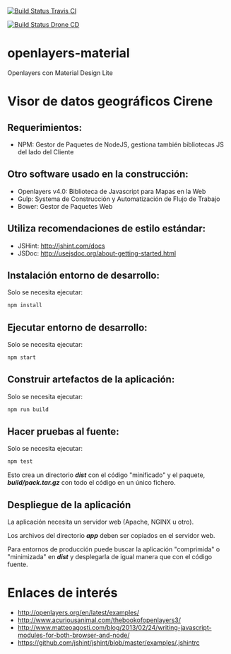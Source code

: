 [![Build Status Travis CI](https://travis-ci.org/udistrital/cirene_pruebas.svg?branch=master)](https://travis-ci.org/udistrital/cirene_pruebas)

[![Build Status Drone CD](https://drone.udistritaloas.edu.co/api/badges/cirene/cirene_visor/status.svg)](https://drone.udistritaloas.edu.co/cirene/cirene_visor)

# openlayers-material
Openlayers con Material Design Lite

# Visor de datos geográficos Cirene

## Requerimientos:

- NPM: Gestor de Paquetes de NodeJS, gestiona también bibliotecas JS del lado del Cliente

## Otro software usado en la construcción:

- Openlayers v4.0: Biblioteca de Javascript para Mapas en la Web
- Gulp: Systema de Construcción y Automatización de Flujo de Trabajo
- Bower: Gestor de Paquetes Web

## Utiliza recomendaciones de estilo estándar:

- JSHint: http://jshint.com/docs
- JSDoc: http://usejsdoc.org/about-getting-started.html

## Instalación entorno de desarrollo:

Solo se necesita ejecutar:

```bash
npm install
```
## Ejecutar entorno de desarrollo:

Solo se necesita ejecutar:

```bash
npm start
```

## Construir artefactos de la aplicación:

Solo se necesita ejecutar:

```bash
npm run build
```

## Hacer pruebas al fuente:

Solo se necesita ejecutar:

```bash
npm test
```

Esto crea un directorio ***dist*** con el código "minificado" y el paquete,
***build/pack.tar.gz*** con todo el código en un único fichero.

## Despliegue de la aplicación

La aplicación necesita un servidor web (Apache, NGINX u otro).

Los archivos del directorio ***app*** deben ser copiados en el servidor web.

Para entornos de producción puede buscar la aplicación "comprimida" o
"minimizada" en ***dist*** y desplegarla de igual manera que con el código fuente.

# Enlaces de interés
- http://openlayers.org/en/latest/examples/
- http://www.acuriousanimal.com/thebookofopenlayers3/
- http://www.matteoagosti.com/blog/2013/02/24/writing-javascript-modules-for-both-browser-and-node/
- https://github.com/jshint/jshint/blob/master/examples/.jshintrc

